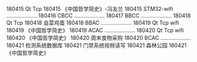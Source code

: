 180415  Qt Tcp
180415  《中国哲学简史》-冯友兰
180415  STM32-wifi
....................
180416  CBCC
....................
180417  BBCC
....................
180418  Qt Tcp
180418  韭菜鸡蛋
180418  BBAC
....................
180419  Qt Tcp wifi
180419  《中国哲学简史》
180419 ACAC
....................
180420 Qt Tcp wifi
180420 《中国哲学简史》
180420 周末食物采购
180420  BCAC
....................
180421  检测系统数据库
180421  门禁系统视频读写
180421  森林公园
180421  《中国哲学简史》
